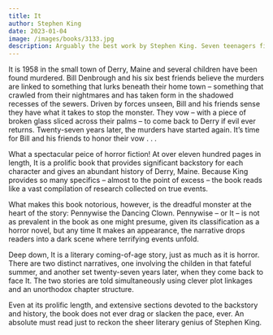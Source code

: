 ```yaml
---
title: It
author: Stephen King
date: 2023-01-04
image: /images/books/3133.jpg
description: Arguably the best work by Stephen King. Seven teenagers first stumble upon the horror one summer, and now they are grown-ups who have gone out into the big world to gain success and happiness. But none of them can withstand the force that has drawn them back to Derry to face the nightmare without an end, and the evil without a name...
---
```


It is 1958 in the small town of Derry, Maine and several children have been found murdered. Bill Denbrough and his six best friends believe the murders are linked to something that lurks beneath their home town – something that crawled from their nightmares and has taken form in the shadowed recesses of the sewers. Driven by forces unseen, Bill and his friends sense they have what it takes to stop the monster. They vow – with a piece of broken glass sliced across their palms – to come back to Derry if evil ever returns. Twenty-seven years later, the murders have started again. It’s time for Bill and his friends to honor their vow . . .

What a spectacular peice of horror fiction! At over eleven hundred pages in length, It is a prolific book that provides significant backstory for each character and gives an abundant history of Derry, Maine. Because King provides so many specifics – almost to the point of excess – the book reads like a vast compilation of research collected on true events.

What makes this book notorious, however, is the dreadful monster at the heart of the story: Pennywise the Dancing Clown. Pennywise – or It – is not as prevalent in the book as one might presume, given its classification as a horror novel, but any time It makes an appearance, the narrative drops readers into a dark scene where terrifying events unfold. 

Deep down, It is a literary coming-of-age story, just as much as it is horror. There are two distinct narratives, one involving the childen in that fateful summer, and another set twenty-seven years later, when they come back to face It. The two stories are told simultaneously using clever plot linkages and an unorthodox chapter structure.

Even at its prolific length, and extensive sections devoted to the backstory and history, the book does not ever drag or slacken the pace, ever. An absolute must read just to reckon the sheer literary genius of Stephen King.
